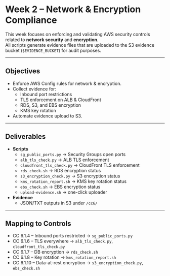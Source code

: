 # Week 2 – Network & Encryption Compliance

This week focuses on enforcing and validating AWS security controls related to **network security** and **encryption**.  
All scripts generate evidence files that are uploaded to the S3 evidence bucket (`$EVIDENCE_BUCKET`) for audit purposes.

---

## Objectives
- Enforce AWS Config rules for network & encryption.
- Collect evidence for:
  - Inbound port restrictions
  - TLS enforcement on ALB & CloudFront
  - RDS, S3, and EBS encryption
  - KMS key rotation
- Automate evidence upload to S3.

---

## Deliverables
- **Scripts**
  - `sg_public_ports.py` → Security Groups open ports
  - `alb_tls_check.py` → ALB TLS enforcement
  - `cloudfront_tls_check.py` → CloudFront TLS enforcement
  - `rds_check.sh` → RDS encryption status
  - `s3_encryption_check.py` → S3 encryption status
  - `kms_rotation_report.sh` → KMS key rotation status
  - `ebs_check.sh` → EBS encryption status
  - `upload-evidence.sh` → one-click uploader
- **Evidence**
  - JSON/TXT outputs in S3 under `/cc6/`

---

## Mapping to Controls
- CC 6.1.4 – Inbound ports restricted → `sg_public_ports.py`
- CC 6.1.6 – TLS everywhere → `alb_tls_check.py`, `cloudfront_tls_check.py`
- CC 6.1.7 – DB encryption → `rds_check.sh`
- CC 6.1.8 – Key rotation → `kms_rotation_report.sh`
- CC 6.1.10 – Data-at-rest encryption → `s3_encryption_check.py`, `ebs_check.sh`
